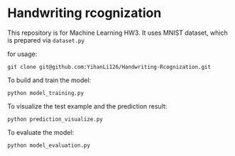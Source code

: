 Handwriting rcognization
==========

This repository is for Machine Learning HW3.
It uses MNIST dataset, which is prepared via `dataset.py`

for usage:
```
git clone git@github.com:YihanLi126/Handwriting-Rcognization.git
```

To build and train the model:
```
python model_training.py
```

To visualize the test example and the prediction result:
```
python prediction_visualize.py
```

To evaluate the model:
```
python model_evaluation.py
```

